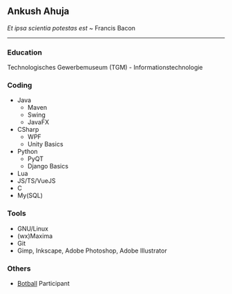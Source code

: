 ## Ankush Ahuja
*Et ipsa scientia potestas est* ~ Francis Bacon

<hr/>

### Education
Technologisches Gewerbemuseum (TGM) - Informationstechnologie

### Coding
+ Java
  + Maven
  + Swing
  + JavaFX
+ CSharp
  + WPF
  + Unity Basics
+ Python
  + PyQT
  + Django Basics
+ Lua
+ JS/TS/VueJS
+ C
+ My(SQL)

### Tools
+ GNU/Linux
+ (wx)Maxima
+ Git
+ Gimp, Inkscape, Adobe Photoshop, Adobe Illustrator

### Others
+ [Botball](https://www.kipr.org/botball) Participant
